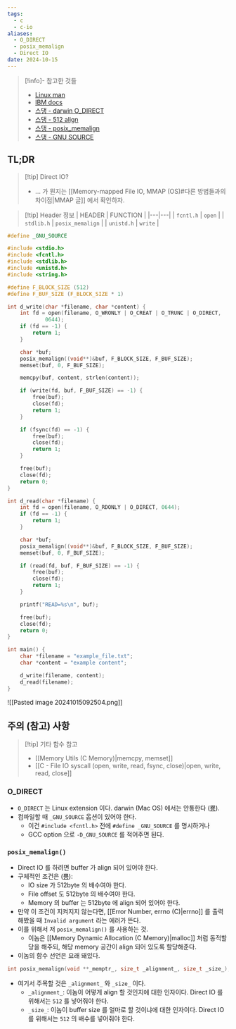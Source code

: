 ```yaml
---
tags:
  - c
  - c-io
aliases:
  - O_DIRECT
  - posix_memalign
  - Direct IO
date: 2024-10-15
---
```

> [!info]- 참고한 것들
> - [Linux man](https://man7.org/linux/man-pages/man3/posix_memalign.3.html)
> - [IBM docs](https://www.ibm.com/docs/en/storage-scale/5.1.9?topic=applications-considerations-use-direct-io-o-direct)
> - [스댕 - darwin O_DIRECT](https://stackoverflow.com/a/2307055)
> - [스댕 - 512 align](https://stackoverflow.com/a/55447597)
> - [스댕 - posix_memalign](https://stackoverflow.com/a/6563142)
> - [스댕 - GNU SOURCE](https://stackoverflow.com/a/61456808)

## TL;DR

> [!tip] Direct IO?
> - ... 가 뭔지는 [[Memory-mapped File IO, MMAP (OS)#다른 방법들과의 차이점|MMAP 글]] 에서 확인하자.

> [!tip] Header 정보
> | HEADER | FUNCTION |
> |---|---|
> | `fcntl.h` | `open` |
> | `stdlib.h` | `posix_memalign` |
> | `unistd.h` | `write` |

```c {1, 9-10, 13-14, 20, 43, 49}
#define _GNU_SOURCE

#include <stdio.h>
#include <fcntl.h>
#include <stdlib.h>
#include <unistd.h>
#include <string.h>

#define F_BLOCK_SIZE (512)
#define F_BUF_SIZE (F_BLOCK_SIZE * 1)

int d_write(char *filename, char *content) {
	int fd = open(filename, O_WRONLY | O_CREAT | O_TRUNC | O_DIRECT,
			0644);
	if (fd == -1) {
		return 1;
	}

	char *buf;
	posix_memalign((void**)&buf, F_BLOCK_SIZE, F_BUF_SIZE);
	memset(buf, 0, F_BUF_SIZE);

	memcpy(buf, content, strlen(content));

	if (write(fd, buf, F_BUF_SIZE) == -1) {
		free(buf);
		close(fd);
		return 1;
	}

	if (fsync(fd) == -1) {
		free(buf);
		close(fd);
		return 1;
	}

	free(buf);
	close(fd);
	return 0;
}

int d_read(char *filename) {
	int fd = open(filename, O_RDONLY | O_DIRECT, 0644);
	if (fd == -1) {
		return 1;
	}

	char *buf;
	posix_memalign((void**)&buf, F_BLOCK_SIZE, F_BUF_SIZE);
	memset(buf, 0, F_BUF_SIZE);

	if (read(fd, buf, F_BUF_SIZE) == -1) {
		free(buf);
		close(fd);
		return 1;
	}

	printf("READ=%s\n", buf);

	free(buf);
	close(fd);
	return 0;
}

int main() {
	char *filename = "example_file.txt";
	char *content = "example content";

	d_write(filename, content);
	d_read(filename);
}
```

![[Pasted image 20241015092504.png]]

## 주의 (참고) 사항

> [!tip] 기타 함수 참고
> - [[Memory Utils (C Memory)|memcpy, memset]]
> - [[C - File IO syscall (open, write, read, fsync, close)|open, write, read, close]]

### O_DIRECT

- `O_DIRECT` 는 Linux extension 이다. darwin (Mac OS) 에서는 안통한다 ([뿅](https://stackoverflow.com/a/2307055)).
- 컴파일할 때 `_GNU_SOURCE` 옵션이 있어야 한다.
	- 이건 `#include <fcntl.h>` 전에 `#define _GNU_SOURCE` 를 명시하거나
	- GCC option 으로 `-D_GNU_SOURCE` 를 적어주면 된다.

### `posix_memalign()`

- Direct IO 를 하려면 buffer 가 align 되어 있어야 한다.
- 구체적인 조건은 ([뿅](https://www.ibm.com/docs/en/storage-scale/5.1.9?topic=applications-considerations-use-direct-io-o-direct)):
	- IO size 가 512byte 의 배수여야 한다.
	- File offset 도 512byte 의 배수여야 한다.
	- Memory 의 buffer 는 512byte 에 align 되어 있어야 한다.
- 만약 이 조건이 지켜지지 않는다면, [[Error Number, errno (C)|errno]] 를 출력해봤을 때 `Invalid argument` 라는 에러가 뜬다.
- 이를 위해서 저 `posix_memalign()` 를 사용하는 것.
	- 이놈은 [[Memory Dynamic Allocation (C Memory)|malloc]] 처럼 동적할당을 해주되, 해당 memory 공간이 align 되어 있도록 할당해준다.
- 이놈의 함수 선언은 요래 돼있다.

```c
int posix_memalign(void **_memptr_, size_t _alignment_, size_t _size_);
```

- 여기서 주목할 것은 `_alignment_` 와 `_size_` 이다.
	- `_alignment_`: 이놈이 어떻게 align 할 것인지에 대한 인자이다. Direct IO 를 위해서는 `512` 를 넣어줘야 한다.
	- `_size_`: 이놈이 buffer size 를 얼마로 할 것이냐에 대한 인자이다. Direct IO 를 위해서는 `512` 의 배수를 넣어줘야 한다.